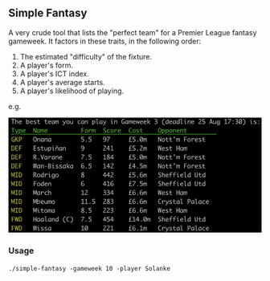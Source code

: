 ## Simple Fantasy

A very crude tool that lists the "perfect team" for a Premier League fantasy gameweek. It factors in these traits, in the following order:
1) The estimated "difficulty" of the fixture.
2) A player's form.
3) A player's ICT index.
4) A player's average starts.
5) A player's likelihood of playing.

e.g.

<img src="./img.png" />

### Usage
```
./simple-fantasy -gameweek 10 -player Solanke
```